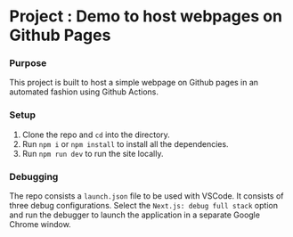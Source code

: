 # Project : Demo to host webpages on Github Pages
### Purpose
This project is built to host a simple webpage on Github pages in an automated fashion using Github Actions.

### Setup
1. Clone the repo and `cd` into the directory.
2. Run `npm i` or `npm install` to install all the dependencies.
3. Run `npm run dev` to run the site locally.

### Debugging
The repo consists a `launch.json` file to be used with VSCode. It consists of three debug configurations. 
Select the `Next.js: debug full stack` option and run the debugger to launch the application in a separate Google Chrome window.
